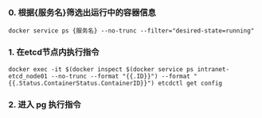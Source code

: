 ### 0. 根据{服务名}筛选出运行中的容器信息

```
docker service ps {服务名} --no-trunc --filter="desired-state=running"
```

### 1. 在etcd节点内执行指令

```
docker exec -it $(docker inspect $(docker service ps intranet-etcd_node01 --no-trunc --format "{{.ID}}") --format "{{.Status.ContainerStatus.ContainerID}}") etcdctl get config
```

### 2. 进入 pg 执行指令

